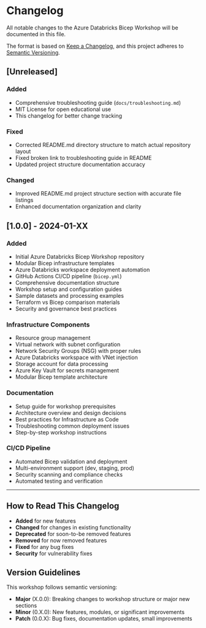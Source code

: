 # Changelog

All notable changes to the Azure Databricks Bicep Workshop will be documented in this file.

The format is based on [Keep a Changelog](https://keepachangelog.com/en/1.0.0/),
and this project adheres to [Semantic Versioning](https://semver.org/spec/v2.0.0.html).

## [Unreleased]

### Added
- Comprehensive troubleshooting guide (`docs/troubleshooting.md`)
- MIT License for open educational use
- This changelog for better change tracking

### Fixed
- Corrected README.md directory structure to match actual repository layout
- Fixed broken link to troubleshooting guide in README
- Updated project structure documentation accuracy

### Changed
- Improved README.md project structure section with accurate file listings
- Enhanced documentation organization and clarity

## [1.0.0] - 2024-01-XX

### Added
- Initial Azure Databricks Bicep Workshop repository
- Modular Bicep infrastructure templates
- Azure Databricks workspace deployment automation
- GitHub Actions CI/CD pipeline (`bicep.yml`)
- Comprehensive documentation structure
- Workshop setup and configuration guides
- Sample datasets and processing examples
- Terraform vs Bicep comparison materials
- Security and governance best practices

### Infrastructure Components
- Resource group management
- Virtual network with subnet configuration
- Network Security Groups (NSG) with proper rules
- Azure Databricks workspace with VNet injection
- Storage account for data processing
- Azure Key Vault for secrets management
- Modular Bicep template architecture

### Documentation
- Setup guide for workshop prerequisites
- Architecture overview and design decisions
- Best practices for Infrastructure as Code
- Troubleshooting common deployment issues
- Step-by-step workshop instructions

### CI/CD Pipeline
- Automated Bicep validation and deployment
- Multi-environment support (dev, staging, prod)
- Security scanning and compliance checks
- Automated testing and verification

---

## How to Read This Changelog

- **Added** for new features
- **Changed** for changes in existing functionality  
- **Deprecated** for soon-to-be removed features
- **Removed** for now removed features
- **Fixed** for any bug fixes
- **Security** for vulnerability fixes

## Version Guidelines

This workshop follows semantic versioning:
- **Major** (X.0.0): Breaking changes to workshop structure or major new sections
- **Minor** (0.X.0): New features, modules, or significant improvements
- **Patch** (0.0.X): Bug fixes, documentation updates, small improvements